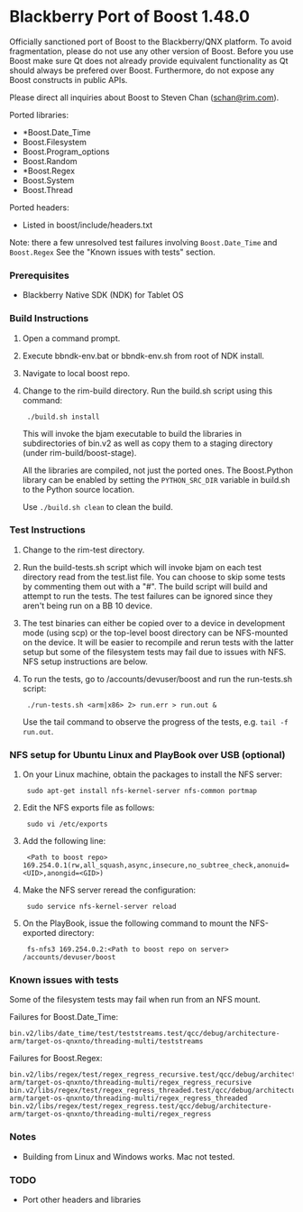 # Blackberry Port of Boost 1.48.0

Officially sanctioned port of Boost to the Blackberry/QNX platform. To avoid fragmentation, please do not use any other version of Boost. Before you use Boost make sure Qt does not already provide equivalent functionality as Qt should always be prefered over Boost. Furthermore, do not expose any Boost constructs in public APIs.

Please direct all inquiries about Boost to Steven Chan (schan@rim.com).

Ported libraries:

- *Boost.Date_Time
- Boost.Filesystem
- Boost.Program_options
- Boost.Random
- *Boost.Regex
- Boost.System
- Boost.Thread

Ported headers:

- Listed in boost/include/headers.txt

Note: there a few unresolved test failures involving `Boost.Date_Time` and `Boost.Regex` See the "Known issues with tests" section.

### Prerequisites

- Blackberry Native SDK (NDK) for Tablet OS

### Build Instructions

1. Open a command prompt.
2. Execute bbndk-env.bat or bbndk-env.sh from root of NDK install.
3. Navigate to local boost repo.
4. Change to the rim-build directory. Run the build.sh script using this command:

        ./build.sh install

    This will invoke the bjam executable to build the libraries in subdirectories of bin.v2 as well as copy them to a staging directory (under rim-build/boost-stage).

    All the libraries are compiled, not just the ported ones. The Boost.Python library can be enabled by setting the `PYTHON_SRC_DIR` variable in build.sh to the Python source location.

    Use `./build.sh clean` to clean the build.

### Test Instructions

1. Change to the rim-test directory.
2. Run the build-tests.sh script which will invoke bjam on each test directory read from the test.list file. You can choose to skip some tests by commenting them out with a "#". The build script will build and attempt to run the tests. The test failures can be ignored since they aren't being run on a BB 10 device.
3. The test binaries can either be copied over to a device in development mode (using scp) or the top-level boost directory can be NFS-mounted on the device. It will be easier to recompile and rerun tests with the latter setup but some of the filesystem tests may fail due to issues with NFS. NFS setup instructions are below.
4. To run the tests, go to /accounts/devuser/boost and run the run-tests.sh script:

        ./run-tests.sh <arm|x86> 2> run.err > run.out &

    Use the tail command to observe the progress of the tests, e.g. `tail -f run.out`.

### NFS setup for Ubuntu Linux and PlayBook over USB (optional)

1. On your Linux machine, obtain the packages to install the NFS server:

        sudo apt-get install nfs-kernel-server nfs-common portmap

2. Edit the NFS exports file as follows:

        sudo vi /etc/exports

3. Add the following line:

        <Path to boost repo> 169.254.0.1(rw,all_squash,async,insecure,no_subtree_check,anonuid=<UID>,anongid=<GID>)

4. Make the NFS server reread the configuration:

        sudo service nfs-kernel-server reload

5. On the PlayBook, issue the following command to mount the NFS-exported directory:

        fs-nfs3 169.254.0.2:<Path to boost repo on server> /accounts/devuser/boost

### Known issues with tests

Some of the filesystem tests may fail when run from an NFS mount.

Failures for Boost.Date_Time:

    bin.v2/libs/date_time/test/teststreams.test/qcc/debug/architecture-arm/target-os-qnxnto/threading-multi/teststreams

Failures for Boost.Regex:

    bin.v2/libs/regex/test/regex_regress_recursive.test/qcc/debug/architecture-arm/target-os-qnxnto/threading-multi/regex_regress_recursive
    bin.v2/libs/regex/test/regex_regress_threaded.test/qcc/debug/architecture-arm/target-os-qnxnto/threading-multi/regex_regress_threaded
    bin.v2/libs/regex/test/regex_regress.test/qcc/debug/architecture-arm/target-os-qnxnto/threading-multi/regex_regress

### Notes

- Building from Linux and Windows works. Mac not tested.

### TODO

- Port other headers and libraries
